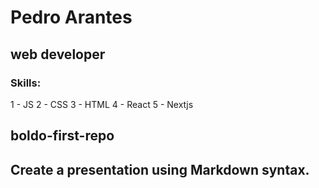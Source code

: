 # Pedro Arantes
## web developer


### Skills:
1 - JS
2 - CSS 
3 - HTML
4 - React
5 - Nextjs


## boldo-first-repo
## Create a presentation using Markdown syntax.
